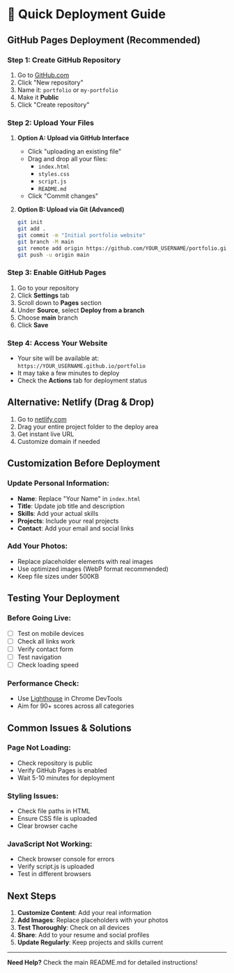 # 🚀 Quick Deployment Guide

## GitHub Pages Deployment (Recommended)

### Step 1: Create GitHub Repository
1. Go to [GitHub.com](https://github.com)
2. Click "New repository"
3. Name it: `portfolio` or `my-portfolio`
4. Make it **Public**
5. Click "Create repository"

### Step 2: Upload Your Files
1. **Option A: Upload via GitHub Interface**
   - Click "uploading an existing file"
   - Drag and drop all your files:
     - `index.html`
     - `styles.css`
     - `script.js`
     - `README.md`
   - Click "Commit changes"

2. **Option B: Upload via Git (Advanced)**
   ```bash
   git init
   git add .
   git commit -m "Initial portfolio website"
   git branch -M main
   git remote add origin https://github.com/YOUR_USERNAME/portfolio.git
   git push -u origin main
   ```

### Step 3: Enable GitHub Pages
1. Go to your repository
2. Click **Settings** tab
3. Scroll down to **Pages** section
4. Under **Source**, select **Deploy from a branch**
5. Choose **main** branch
6. Click **Save**

### Step 4: Access Your Website
- Your site will be available at: `https://YOUR_USERNAME.github.io/portfolio`
- It may take a few minutes to deploy
- Check the **Actions** tab for deployment status

## Alternative: Netlify (Drag & Drop)

1. Go to [netlify.com](https://netlify.com)
2. Drag your entire project folder to the deploy area
3. Get instant live URL
4. Customize domain if needed

## Customization Before Deployment

### Update Personal Information:
- **Name**: Replace "Your Name" in `index.html`
- **Title**: Update job title and description
- **Skills**: Add your actual skills
- **Projects**: Include your real projects
- **Contact**: Add your email and social links

### Add Your Photos:
- Replace placeholder elements with real images
- Use optimized images (WebP format recommended)
- Keep file sizes under 500KB

## Testing Your Deployment

### Before Going Live:
- [ ] Test on mobile devices
- [ ] Check all links work
- [ ] Verify contact form
- [ ] Test navigation
- [ ] Check loading speed

### Performance Check:
- Use [Lighthouse](https://developers.google.com/web/tools/lighthouse) in Chrome DevTools
- Aim for 90+ scores across all categories

## Common Issues & Solutions

### Page Not Loading:
- Check repository is public
- Verify GitHub Pages is enabled
- Wait 5-10 minutes for deployment

### Styling Issues:
- Check file paths in HTML
- Ensure CSS file is uploaded
- Clear browser cache

### JavaScript Not Working:
- Check browser console for errors
- Verify script.js is uploaded
- Test in different browsers

## Next Steps

1. **Customize Content**: Add your real information
2. **Add Images**: Replace placeholders with your photos
3. **Test Thoroughly**: Check on all devices
4. **Share**: Add to your resume and social profiles
5. **Update Regularly**: Keep projects and skills current

---

**Need Help?** Check the main README.md for detailed instructions!
